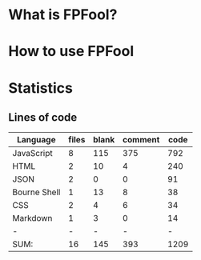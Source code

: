 # What is FPFool?

# How to use FPFool

# Statistics

## Lines of code

|Language                     |files          |blank        |comment           |code|
|-----------------------------|---------------|-------------|------------------|----|
|JavaScript                   |    8          |  115        |    375           | 792|
|HTML                         |    2          |   10        |      4           | 240|
|JSON                         |    2          |    0        |      0           |  91|
|Bourne Shell                 |    1          |   13        |      8           |  38|
|CSS                          |    2          |    4        |      6           |  34|
|Markdown                     |    1          |    3        |      0           |  14|
|-                            |-              |-            |-                 |-   |
|SUM:                         |   16          |  145        |    393           |1209|
